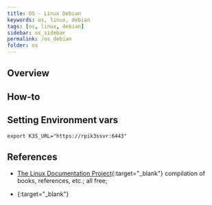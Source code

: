 ```yaml
---
title: OS - Linux Debian
keywords: os, linux, debian
tags: [os, linux, debian]
sidebar: os_sidebar
permalink: /os_debian
folder: os
---
```


## Overview

## How-to

## Setting Environment vars

```
export K3S_URL="https://rpik3ssvr:6443"
```


## References 

- [The Linux Documentation Project](http://www.tldp.org/guides.html){:target="_blank"}
  compilation of books, references, etc.; all free;
  
- [](){:target="_blank"}